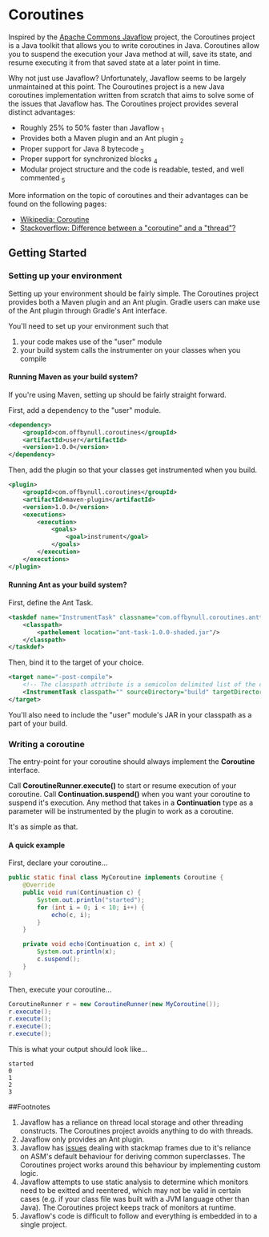 # Coroutines

Inspired by the [Apache Commons Javaflow](http://commons.apache.org/sandbox/commons-javaflow/) project, the Coroutines project is a Java toolkit that allows you to write coroutines in Java. Coroutines allow you to suspend the execution your Java method at will, save its state, and resume executing it from that saved state at a later point in time.

Why not just use Javaflow? Unfortunately, Javaflow seems to be largely unmaintained at this point. The Couroutines project is a new Java coroutines implementation written from scratch that aims to solve some of the issues that Javaflow has. The Coroutines project provides several distinct advantages:

* Roughly 25% to 50% faster than Javaflow <sub>1</sub>
* Provides both a Maven plugin and an Ant plugin <sub>2</sub>
* Proper support for Java 8 bytecode <sub>3</sub>
* Proper support for synchronized blocks <sub>4</sub>
* Modular project structure and the code is readable, tested, and well commented <sub>5</sub>

More information on the topic of coroutines and their advantages can be found on the following pages:

* [Wikipedia: Coroutine](http://en.wikipedia.org/wiki/Coroutine)
* [Stackoverflow: Difference between a "coroutine" and a "thread"?](http://stackoverflow.com/a/23436125)

## Getting Started

### Setting up your environment

Setting up your environment should be fairly simple. The Coroutines project provides both a Maven plugin and an Ant plugin. Gradle users can make use of the Ant plugin through Gradle's Ant interface.

You'll need to set up your environment such that

1. your code makes use of the "user" module 
1. your build system calls the instrumenter on your classes when you compile

#### Running Maven as your build system?

If you're using Maven, setting up should be fairly straight forward.

First, add a dependency to the "user" module.
```xml
<dependency>
    <groupId>com.offbynull.coroutines</groupId>
    <artifactId>user</artifactId>
    <version>1.0.0</version>
</dependency>
```

Then, add the plugin so that your classes get instrumented when you build.
```xml
<plugin>
    <groupId>com.offbynull.coroutines</groupId>
    <artifactId>maven-plugin</artifactId>
    <version>1.0.0</version>
    <executions>
        <execution>
            <goals>
                <goal>instrument</goal>
            </goals>
        </execution>
    </executions>
</plugin>
```

#### Running Ant as your build system?


First, define the Ant Task.
```xml
<taskdef name="InstrumentTask" classname="com.offbynull.coroutines.anttask.InstrumentTask">
    <classpath>
        <pathelement location="ant-task-1.0.0-shaded.jar"/>
    </classpath>
</taskdef>
```

Then, bind it to the target of your choice.
```xml
<target name="-post-compile">
    <!-- The classpath attribute is a semicolon delimited list of the classpath required by your code. -->
    <InstrumentTask classpath="" sourceDirectory="build" targetDirectory="build"/>
</target>
```
You'll also need to include the "user" module's JAR in your classpath as a part of your build.

### Writing a coroutine

The entry-point for your coroutine should always implement the **Coroutine** interface.

Call **CoroutineRunner.execute()** to start or resume execution of your coroutine. Call **Continuation.suspend()** when you want your coroutine to suspend it's execution. Any method that takes in a **Continuation** type as a parameter will be instrumented by the plugin to work as a coroutine. 

It's as simple as that.

#### A quick example

First, declare your coroutine...
```java
public static final class MyCoroutine implements Coroutine {
    @Override
    public void run(Continuation c) {
        System.out.println("started");
        for (int i = 0; i < 10; i++) {
            echo(c, i);
        }
    }

    private void echo(Continuation c, int x) {
        System.out.println(x);
        c.suspend();
    }
}
```



Then, execute your coroutine...
```java
CoroutineRunner r = new CoroutineRunner(new MyCoroutine());
r.execute();
r.execute();
r.execute();
r.execute();
```



This is what your output should look like...
```
started
0
1
2
3
```



##Footnotes
1. Javaflow has a reliance on thread local storage and other threading constructs. The Coroutines project avoids anything to do with threads.
2. Javaflow only provides an Ant plugin.
3. Javaflow has [issues](https://issues.apache.org/jira/browse/SANDBOX-476?page=com.atlassian.jira.plugin.system.issuetabpanels:comment-tabpanel&focusedCommentId=14133339#comment-14133339) dealing with stackmap frames due to it's reliance on ASM's default behaviour for deriving common superclasses. The Coroutines project works around this behaviour by implementing custom logic.
4. Javaflow attempts to use static analysis to determine which monitors need to be exitted and reentered, which may not be valid in certain cases (e.g. if your class file was built with a JVM language other than Java). The Coroutines project keeps track of monitors at runtime.
5. Javaflow's code is difficult to follow and everything is embedded in to a single project.
